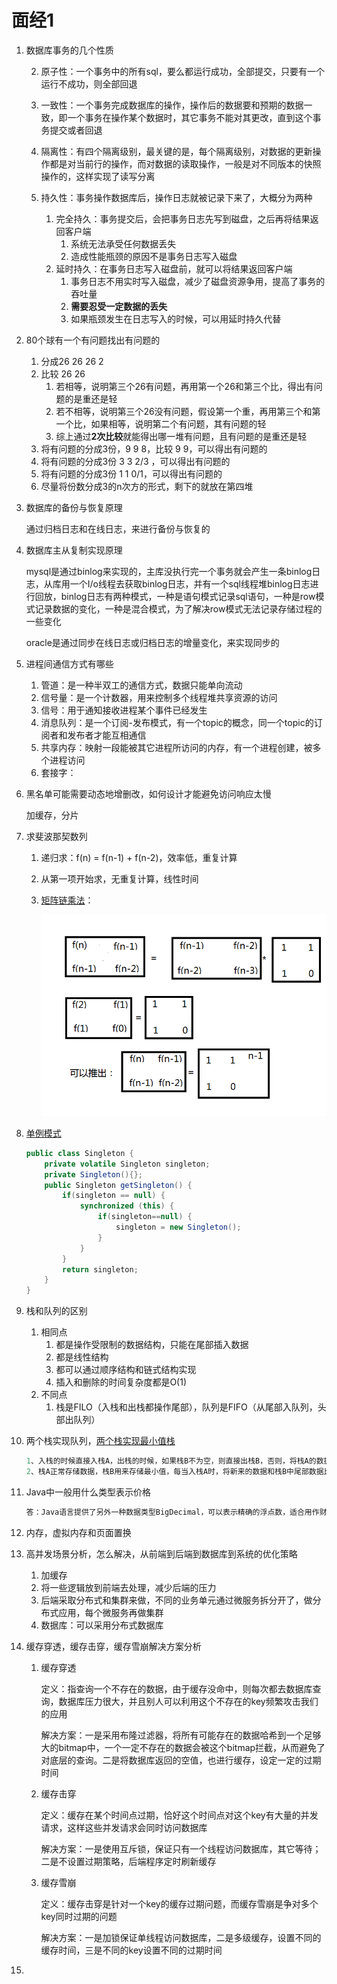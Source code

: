 # 面经1

1. 数据库事务的几个性质

   2. 原子性：一个事务中的所有sql，要么都运行成功，全部提交，只要有一个运行不成功，则全部回退

   3. 一致性：一个事务完成数据库的操作，操作后的数据要和预期的数据一致，即一个事务在操作某个数据时，其它事务不能对其更改，直到这个事务提交或者回退

   4. 隔离性：有四个隔离级别，最关键的是，每个隔离级别，对数据的更新操作都是对当前行的操作，而对数据的读取操作，一般是对不同版本的快照操作的，这样实现了读写分离

   5. 持久性：事务操作数据库后，操作日志就被记录下来了，大概分为两种
      1. 完全持久：事务提交后，会把事务日志先写到磁盘，之后再将结果返回客户端
         1. 系统无法承受任何数据丢失
         2. 造成性能瓶颈的原因不是事务日志写入磁盘
      2. 延时持久：在事务日志写入磁盘前，就可以将结果返回客户端
         1. 事务日志不用实时写入磁盘，减少了磁盘资源争用，提高了事务的吞吐量
         2. **需要忍受一定数据的丢失**
         3. 如果瓶颈发生在日志写入的时候，可以用延时持久代替

2. 80个球有一个有问题找出有问题的
   1. 分成26 26 26  2 
   2. 比较 26 26
      1. 若相等，说明第三个26有问题，再用第一个26和第三个比，得出有问题的是重还是轻
      2. 若不相等，说明第三个26没有问题，假设第一个重，再用第三个和第一个比，如果相等，说明第二个有问题，其有问题的轻
      3. 综上通过**2次比较**就能得出哪一堆有问题，且有问题的是重还是轻
   3. 将有问题的分成3份，9 9 8，比较 9 9，可以得出有问题的
   4. 将有问题的分成3份 3 3 2/3 ，可以得出有问题的
   5. 将有问题的分成3份 1 1 0/1，可以得出有问题的
   6. 尽量将份数分成3的n次方的形式，剩下的就放在第四堆

3. 数据库的备份与恢复原理

   通过归档日志和在线日志，来进行备份与恢复的

4. 数据库主从复制实现原理

   mysql是通过binlog来实现的，主库没执行完一个事务就会产生一条binlog日志，从库用一个I/o线程去获取binlog日志，并有一个sql线程堆binlog日志进行回放，binlog日志有两种模式，一种是语句模式记录sql语句，一种是row模式记录数据的变化，一种是混合模式，为了解决row模式无法记录存储过程的一些变化

   oracle是通过同步在线日志或归档日志的增量变化，来实现同步的

5. 进程间通信方式有哪些

   1.  管道：是一种半双工的通信方式，数据只能单向流动
   2.  信号量：是一个计数器，用来控制多个线程堆共享资源的访问
   3.  信号：用于通知接收进程某个事件已经发生
   4.  消息队列：是一个订阅-发布模式，有一个topic的概念，同一个topic的订阅者和发布者才能互相通信
   5.  共享内存：映射一段能被其它进程所访问的内存，有一个进程创建，被多个进程访问
   6.  套接字：

6. 黑名单可能需要动态地增删改，如何设计才能避免访问响应太慢 

   加缓存，分片

7. 求斐波那契数列

   1. 递归求：f(n) = f(n-1) + f(n-2)，效率低，重复计算

   2. 从第一项开始求，无重复计算，线性时间

   3. [矩阵链乘法][1]：

      ![](img\矩阵链乘法.png)

8. [单例模式][2]

   ```java
   public class Singleton {
       private volatile Singleton singleton;
       private Singleton(){};
       public Singleton getSingleton() {
           if(singleton == null) {
               synchronized (this) {
                   if(singleton==null) {
                       singleton = new Singleton();
                   } 
               }
           }
           return singleton;
       }
   }
   ```

   

9. 栈和队列的区别

   1. 相同点
      1. 都是操作受限制的数据结构，只能在尾部插入数据
      2. 都是线性结构
      3. 都可以通过顺序结构和链式结构实现
      4. 插入和删除的时间复杂度都是O(1)
   2. 不同点
      1. 栈是FILO（入栈和出栈都操作尾部），队列是FIFO（从尾部入队列，头部出队列）

10. 两个栈实现队列，[两个栈实现最小值栈][3] 

    ```java
    1、入栈的时候直接入栈A，出栈的时候，如果栈B不为空，则直接出栈B，否则，将栈A的数据全部出栈到栈B，再出栈栈B
    2、栈A正常存储数据，栈B用来存储最小值，每当入栈A时，将新来的数据和栈B中尾部数据比较，将较小的数据入栈B
    ```

11. Java中一般用什么类型表示价格 

    ```java
    答：Java语言提供了另外一种数据类型BigDecimal，可以表示精确的浮点数，适合用作财务计算的数据类型。但是需要注意的是，在使用BigDecimal的时候，BigDecimal有多个重载的构造方法能表示精度的值，只有用参数为String类型的构造方法才能表示
    ```

12. 内存，虚拟内存和页面置换 

13. 高并发场景分析，怎么解决，从前端到后端到数据库到系统的优化策略 

    1. 加缓存
    2. 将一些逻辑放到前端去处理，减少后端的压力
    3. 后端采取分布式和集群来做，不同的业务单元通过微服务拆分开了，做分布式应用，每个微服务再做集群
    4. 数据库：可以采用分布式数据库

14. 缓存穿透，缓存击穿，缓存雪崩解决方案分析

    1. 缓存穿透

       定义：指查询一个不存在的数据，由于缓存没命中，则每次都去数据库查询，数据库压力很大，并且别人可以利用这个不存在的key频繁攻击我们的应用

       解决方案：一是采用布隆过滤器，将所有可能存在的数据哈希到一个足够大的bitmap中，一个一定不存在的数据会被这个bitmap拦截，从而避免了对底层的查询。二是将数据库返回的空值，也进行缓存，设定一定的过期时间

    1. 缓存击穿

       定义：缓存在某个时间点过期，恰好这个时间点对这个key有大量的并发请求，这样这些并发请求会同时访问数据库

       解决方案：一是使用互斥锁，保证只有一个线程访问数据库，其它等待；二是不设置过期策略，后端程序定时刷新缓存

    1. 缓存雪崩

       定义：缓存击穿是针对一个key的缓存过期问题，而缓存雪崩是争对多个key同时过期的问题

       解决方案：一是加锁保证单线程访问数据库，二是多级缓存，设置不同的缓存时间，三是不同的key设置不同的过期时间

15. 

[1]: https://www.cnblogs.com/guozhenqiang/p/5489081.html
[2]: ./cite/单例模式.md
[3]: ./cite/最小值栈.md